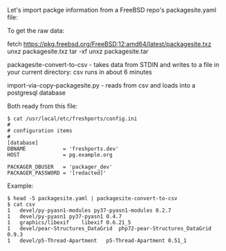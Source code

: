 Let's import packge information from a FreeBSD repo's packagesite.yaml file:

To get the raw data:

fetch https://pkg.freebsd.org/FreeBSD:12:amd64/latest/packagesite.txz
unxz packagesite.txz
tar -xf unxz packagesite.tar


packagesite-convert-to-csv - takes data from STDIN and writes to a file in
                             your current directory: csv
                             runs in about 6 minutes

import-via-copy-packagesite.py - reads from csv and loads into a postgresql
                                 database

Both ready from this file:

```
$ cat /usr/local/etc/freshports/config.ini
#
# configuration items
#
[database]
DBNAME            = 'freshports.dev'
HOST              = pg.example.org

PACKAGER_DBUSER   = 'packager_dev'
PACKAGER_PASSWORD = '[redacted]'
```




Example:

```
$ head -5 packagesite.yaml | packagesite-convert-to-csv
$ cat csv
1	devel/py-pyasn1-modules	py37-pyasn1-modules	0.2.7
1	devel/py-pyasn1	py37-pyasn1	0.4.7
1	graphics/libexif	libexif	0.6.21_5
1	devel/pear-Structures_DataGrid	php72-pear-Structures_DataGrid	0.9.3
1	devel/p5-Thread-Apartment	p5-Thread-Apartment	0.51_1
```
